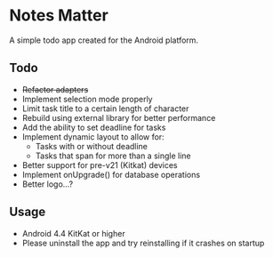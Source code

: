 # Notes Matter
A simple todo app created for the Android platform.

## Todo
- ~~Refactor adapters~~
- Implement selection mode properly
- Limit task title to a certain length of character
- Rebuild using external library for better performance
- Add the ability to set deadline for tasks
- Implement dynamic layout to allow for:
  * Tasks with or without deadline
  * Tasks that span for more than a single line
- Better support for pre-v21 (Kitkat) devices
- Implement onUpgrade() for database operations
- Better logo...?

## Usage
- Android 4.4 KitKat or higher
- Please uninstall the app and try reinstalling if it crashes on startup

